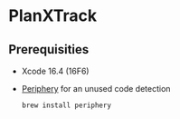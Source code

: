 # PlanXTrack

## Prerequisities

- Xcode 16.4 (16F6)
- [Periphery](https://github.com/peripheryapp/periphery) for an unused code detection
  
    ```bash
    brew install periphery
    ```
